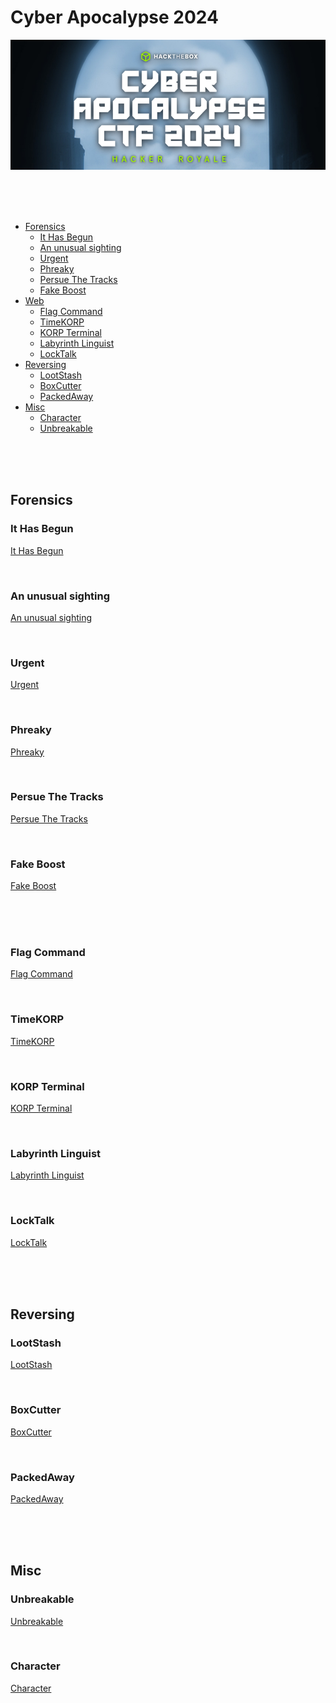 # Cyber Apocalypse 2024

![Logo](./assets/logo.png)

<br>
<br>
<br>

- [Forensics](#Forensics)
  - [It Has Begun](#It-Has-Begun)
  - [An unusual sighting](#An-unusual-sighting)
  - [Urgent](#Urgent)
  - [Phreaky](#Phreaky)
  - [Persue The Tracks](#Persue-The-Tracks)
  - [Fake Boost](#Fake-Boost)
- [Web](#Web)
  - [Flag Command](#Flag-Command)
  - [TimeKORP](#TimeKORP)
  - [KORP Terminal](#KORP-Terminal)
  - [Labyrinth Linguist](#Labyrinth-Linguist)
  - [LockTalk](#LockTalk)
- [Reversing](#Reversing)
  - [LootStash](#LootStash)
  - [BoxCutter](#BoxCutter)
  - [PackedAway](#PackedAway)
- [Misc](#Misc)
  - [Character](#Character)
  - [Unbreakable](#Unbreakable)
 
<br>
<br>
<br>

## Forensics

### It Has Begun

[It Has Begun](./Forensics/It_Has_Begun/It_Has_Begun.md)

<br>

### An unusual sighting

[An unusual sighting](./Forensics/It_Has_Begun/It_Has_Begun.md)

<br>

### Urgent

[Urgent](./Forensics/Urgent/Urgent.md)

<br>

### Phreaky

[Phreaky](./Forensics/Phreaky/Phreaky.md)

<br>

### Persue The Tracks

[Persue The Tracks](./Forensics/Persue_The_Tracks/Persue_The_Tracks.md)

<br>

### Fake Boost

[Fake Boost](./Forensics/Fake_Boost/Fake_Boost.md)

<br>
<br>
<br>

### Flag Command

[Flag Command](./Web/Flag_Command/Flag_Command.md)

<br>

### TimeKORP

[TimeKORP](./Web/TimeKORP/TimeKORP.md)

<br>

### KORP Terminal

[KORP Terminal](./Web/KORP_Terminal/KORP_Terminal.md)

<br>

### Labyrinth Linguist

[Labyrinth Linguist](./Web/Labyrinth_Linguist/Labyrinth_Linguist.md)

<br>

### LockTalk

[LockTalk](./Web/LockTalk/LockTalk.md)

<br>
<br>
<br>

## Reversing

### LootStash

[LootStash](./Reversing/LootStash/LootStash.md)

<br>

### BoxCutter

[BoxCutter](./Reversing/BoxCutter/BoxCutter.md)

<br>

### PackedAway

[PackedAway](./Reversing/PackedAway/PackedAway.md)

<br>
<br>
<br>

## Misc

### Unbreakable

[Unbreakable](./Misc/Unbreakable/Unbreakable.md)

<br>

### Character

[Character](./Misc/Character/Character.md)
